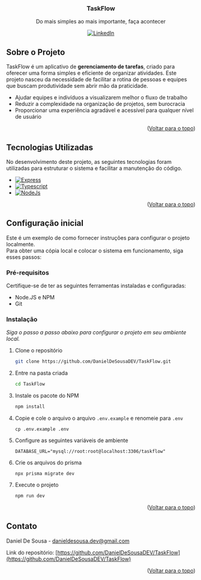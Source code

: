 <!-- Improved compatibility of back to top link: See: https://github.com/othneildrew/Best-README-Template/pull/73 -->
<a id="readme-top"></a>
<!--
*** Thanks for checking out the Best-README-Template. If you have a suggestion
*** that would make this better, please fork the repo and create a pull request
*** or simply open an issue with the tag "enhancement".
*** Don't forget to give the project a star!
*** Thanks again! Now go create something AMAZING! :D
-->






<!-- PROJECT LOGO -->
<div align="center">

  <h3 align="center">TaskFlow</h3>

  <p align="center">
    Do mais simples ao mais importante, faça acontecer 
  </p>
</div>

<div align="center">

<!-- PROJECT SHIELDS -->
<!--
*** I'm using markdown "reference style" links for readability.
*** Reference links are enclosed in brackets [ ] instead of parentheses ( ).
*** See the bottom of this document for the declaration of the reference variables
*** for contributors-url, forks-url, etc. This is an optional, concise syntax you may use.
*** https://www.markdownguide.org/basic-syntax/#reference-style-links
-->
[![LinkedIn][linkedin-shield]][linkedin-url]
</div>

<!-- ABOUT THE PROJECT -->
## Sobre o Projeto

<!-- [![Product Name Screen Shot][product-screenshot]](https://github.com/DanielDeSousaDEV/PayForge) -->

TaskFlow é um aplicativo de **gerenciamento de tarefas**, criado para oferecer uma forma simples e eficiente de organizar atividades. Este projeto nasceu da necessidade de facilitar a rotina de pessoas e equipes que buscam produtividade sem abrir mão da praticidade.

* Ajudar equipes e indivíduos a visualizarem melhor o fluxo de trabalho
* Reduzir a complexidade na organização de projetos, sem burocracia
* Proporcionar uma experiência agradável e acessível para qualquer nível de usuário

<p align="right">(<a href="#readme-top">Voltar para o topo</a>)</p>



## Tecnologias Utilizadas

No desenvolvimento deste projeto, as seguintes tecnologias foram utilizadas para estruturar o sistema e facilitar a manutenção do código. 

* [![Express][Express.com]][Express-url]
* [![Typescript][Typescript.com]][TypeScript-url]
* [![NodeJs][Node.js.com]][Node.js-url]

<p align="right">(<a href="#readme-top">Voltar para o topo</a>)</p>

## Configuração inicial

Este é um exemplo de como fornecer instruções para configurar o projeto localmente.  
Para obter uma cópia local e colocar o sistema em funcionamento, siga esses passos:

### Pré-requisitos

Certifique-se de ter as seguintes ferramentas instaladas e configuradas:
* Node.JS e NPM
* Git

### Instalação

_Siga o passo a passo abaixo para configurar o projeto em seu ambiente local._

1. Clone o repositório
      ```sh
      git clone https://github.com/DanielDeSousaDEV/TaskFlow.git
      ```
2. Entre na pasta criada
      ```sh
      cd TaskFlow
      ```
3. Instale os pacote do NPM
      ```sh
      npm install
      ```
4. Copie e cole o arquivo o arquivo `.env.example` e renomeie para `.env`
      ```
      cp .env.example .env
      ```
5. Configure as seguintes variáveis de ambiente
      ```
      DATABASE_URL="mysql://root:root@localhost:3306/taskflow"
      ```
6. Crie os arquivos do prisma
      ```
      npx prisma migrate dev
      ```
7.  Execute o projeto
      ```sh
      npm run dev
      ```

<p align="right">(<a href="#readme-top">Voltar para o topo</a>)</p>


<!-- CONTACT -->
## Contato

Daniel De Sousa - danieldesousa.dev@gmail.com

Link do repositório: [https://github.com/DanielDeSousaDEV/TaskFlow](https://github.com/DanielDeSousaDEV/TaskFlow)

<p align="right">(<a href="#readme-top">Voltar para o topo</a>)</p>


<!-- MARKDOWN LINKS & IMAGES -->
<!-- https://www.markdownguide.org/basic-syntax/#reference-style-links -->
[linkedin-shield]: https://img.shields.io/badge/-LinkedIn-black.svg?style=for-the-badge&logo=linkedin&colorB=555
[linkedin-url]: https://www.linkedin.com/in/daniel-de-sousa-257275314/
[Typescript.com]: https://img.shields.io/badge/Typescript-030712?style=for-the-badge&logo=typescript&logoColor=00bcff
[Typescript-url]: https://www.typescriptlang.org/
[Node.js.com]: https://img.shields.io/badge/Node.js-339933?style=for-the-badge&logo=node.js&logoColor=white
[Node.js-url]: https://nodejs.org/
[Express.com]: https://img.shields.io/badge/Express-000000?style=for-the-badge&logo=express&logoColor=white
[Express-url]: https://expressjs.com/
